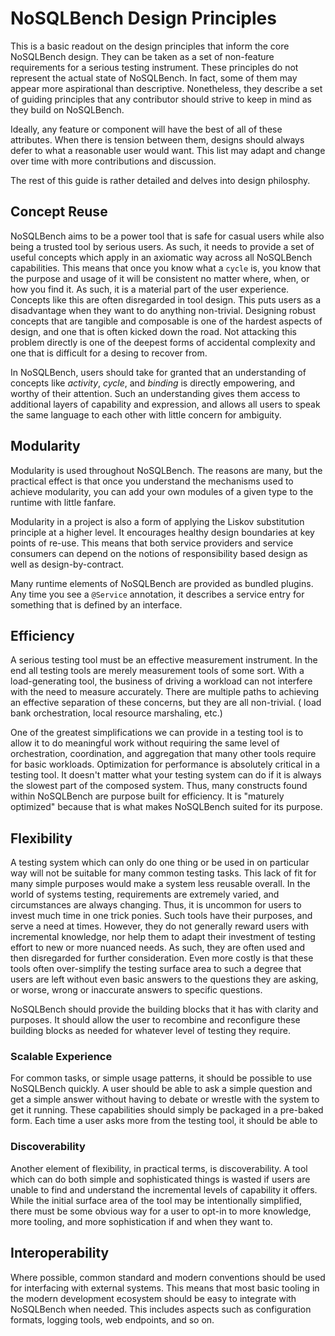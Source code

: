 # NoSQLBench Design Principles

This is a basic readout on the design principles that inform the core
NoSQLBench design. They can be taken as a set of non-feature requirements
for a serious testing instrument. These principles do not represent the
actual state of NoSQLBench. In fact, some of them may appear more
aspirational than descriptive. Nonetheless, they describe a set of guiding
principles that any contributor should strive to keep in mind as they
build on NoSQLBench.

Ideally, any feature or component will have the best of all of these
attributes. When there is tension between them, designs should always
defer to what a reasonable user would want. This list may adapt and change
over time with more contributions and discussion.

The rest of this guide is rather detailed and delves into design
philosphy.

## Concept Reuse

NoSQLBench aims to be a power tool that is safe for casual users while
also being a trusted tool by serious users. As such, it needs to provide a
set of useful concepts which apply in an axiomatic way across all
NoSQLBench capabilities. This means that once you know what a `cycle` is,
you know that the purpose and usage of it will be consistent no matter
where, when, or how you find it. As such, it is a material part of the
user experience. Concepts like this are often disregarded in tool design.
This puts users as a disadvantage when they want to do anything
non-trivial. Designing robust concepts that are tangible and composable is
one of the hardest aspects of design, and one that is often kicked down
the road. Not attacking this problem directly is one of the deepest forms
of accidental complexity and one that is difficult for a desing to recover
from.

In NoSQLBench, users should take for granted that an understanding of
concepts like _activity_, _cycle_, and _binding_
is directly empowering, and worthy of their attention. Such an
understanding gives them access to additional layers of capability and
expression, and allows all users to speak the same language to each other
with little concern for ambiguity.

## Modularity

Modularity is used throughout NoSQLBench. The reasons are many, but the
practical effect is that once you understand the mechanisms used to
achieve modularity, you can add your own modules of a given type to the
runtime with little fanfare.

Modularity in a project is also a form of applying the Liskov substitution
principle at a higher level. It encourages healthy design boundaries at
key points of re-use. This means that both service providers and service
consumers can depend on the notions of responsibility based design as well
as design-by-contract.

Many runtime elements of NoSQLBench are provided as bundled plugins. Any
time you see a `@Service` annotation, it describes a service entry for
something that is defined by an interface.

## Efficiency

A serious testing tool must be an effective measurement instrument. In the
end all testing tools are merely measurement tools of some sort. With a
load-generating tool, the business of driving a workload can not interfere
with the need to measure accurately. There are multiple paths to achieving
an effective separation of these concerns, but they are all non-trivial. (
load bank orchestration, local resource marshaling, etc.)

One of the greatest simplifications we can provide in a testing tool is to
allow it to do meaningful work without requiring the same level of
orchestration, coordination, and aggregation that many other tools require
for basic workloads. Optimization for performance is absolutely critical
in a testing tool. It doesn't matter what your testing system can do if it
is always the slowest part of the composed system. Thus, many constructs
found within NoSQLBench are purpose built for efficiency. It is "maturely
optimized" because that is what makes NoSQLBench suited for its purpose.

## Flexibility

A testing system which can only do one thing or be used in on particular
way will not be suitable for many common testing tasks. This lack of fit
for many simple purposes would make a system less reusable overall. In the
world of systems testing, requirements are extremely varied, and
circumstances are always changing. Thus, it is uncommon for users to
invest much time in one trick ponies. Such tools have their purposes, and
serve a need at times. However, they do not generally reward users with
incremental knowledge, nor help them to adapt their investment of testing
effort to new or more nuanced needs. As such, they are often used and then
disregarded for further consideration. Even more costly is that these
tools often over-simplify the testing surface area to such a degree that
users are left without even basic answers to the questions they are
asking, or worse, wrong or inaccurate answers to specific questions.

NoSQLBench should provide the building blocks that it has with clarity and
purposes. It should allow the user to recombine and reconfigure these
building blocks as needed for whatever level of testing they require.

### Scalable Experience

For common tasks, or simple usage patterns, it should be possible to use
NoSQLBench quickly. A user should be able to ask a simple question and get
a simple answer without having to debate or wrestle with the system to get
it running. These capabilities should simply be packaged in a pre-baked
form. Each time a user asks more from the testing tool, it should be able
to

### Discoverability

Another element of flexibility, in practical terms, is discoverability. A
tool which can do both simple and sophisticated things is wasted if users
are unable to find and understand the incremental levels of capability it
offers. While the initial surface area of the tool may be intentionally
simplified, there must be some obvious way for a user to opt-in to more
knowledge, more tooling, and more sophistication if and when they want to.

## Interoperability

Where possible, common standard and modern conventions should be used for
interfacing with external systems. This means that most basic tooling in
the modern development ecosystem should be easy to integrate with
NoSQLBench when needed. This includes aspects such as configuration
formats, logging tools, web endpoints, and so on.
